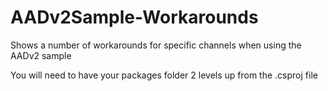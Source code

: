 # AADv2Sample-Workarounds
Shows a number of workarounds for specific channels when using the AADv2 sample

You will need to have your packages folder 2 levels up from the .csproj file 
